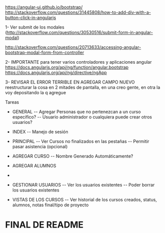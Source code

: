 https://angular-ui.github.io/bootstrap/
http://stackoverflow.com/questions/31445808/how-to-add-div-with-a-button-click-in-angularjs

1- Ver submit de los modales (http://stackoverflow.com/questions/30530516/submit-form-in-angular-modal)

http://stackoverflow.com/questions/20713633/accessing-angular-bootstrap-modal-form-from-controller

2- IMPORTANTE para tener varios controladores y aplicaciones angular
https://docs.angularjs.org/api/ng/function/angular.bootstrap
https://docs.angularjs.org/api/ng/directive/ngApp

3- REVISAR EL ERROR TERRIBLE EN AGREGAR CAMPO NUEVO
reestructurar la cosa en 2 mitades de pantalla, en una creo gente, en otra la voy depositando la q agregue



Tareas

- GENERAL
-- Agregar Personas que no pertenezcan a un curso especifico?
-- Usuario administrador o cualquiera puede crear otros usuarios?


- INDEX
-- Manejo de sesión

- PRINCIPAL	
-- Ver Cursos no finalizados en las pestañas
-- Permitir pasar asistencia (opcional)


- AGREGAR CURSO
-- Nombre Generado Automáticamente?

- AGREGAR ALUMNOS
- 

- GESTIONAR USUARIOS
-- Ver los usuarios existentes
-- Poder borrar los usuarios existentes

- VISTAS DE LOS CURSOS
-- Ver historial de los cursos creados, status, alumnos, notas final/tipo de proyecto 

# FINAL DE README
